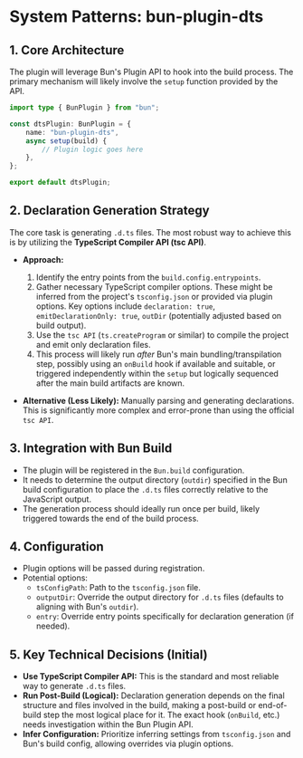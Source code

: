 # System Patterns: bun-plugin-dts

## 1. Core Architecture

The plugin will leverage Bun's Plugin API to hook into the build process. The
primary mechanism will likely involve the `setup` function provided by the API.

```typescript
import type { BunPlugin } from "bun";

const dtsPlugin: BunPlugin = {
    name: "bun-plugin-dts",
    async setup(build) {
        // Plugin logic goes here
    },
};

export default dtsPlugin;
```

## 2. Declaration Generation Strategy

The core task is generating `.d.ts` files. The most robust way to achieve this
is by utilizing the **TypeScript Compiler API (tsc API)**.

- **Approach:**
  1. Identify the entry points from the `build.config.entrypoints`.
  2. Gather necessary TypeScript compiler options. These might be inferred from
     the project's `tsconfig.json` or provided via plugin options. Key options
     include `declaration: true`, `emitDeclarationOnly: true`, `outDir`
     (potentially adjusted based on build output).
  3. Use the `tsc API` (`ts.createProgram` or similar) to compile the project
     and emit only declaration files.
  4. This process will likely run _after_ Bun's main bundling/transpilation
     step, possibly using an `onBuild` hook if available and suitable, or
     triggered independently within the `setup` but logically sequenced after
     the main build artifacts are known.

- **Alternative (Less Likely):** Manually parsing and generating declarations.
  This is significantly more complex and error-prone than using the official
  `tsc API`.

## 3. Integration with Bun Build

- The plugin will be registered in the `Bun.build` configuration.
- It needs to determine the output directory (`outdir`) specified in the Bun
  build configuration to place the `.d.ts` files correctly relative to the
  JavaScript output.
- The generation process should ideally run once per build, likely triggered
  towards the end of the build process.

## 4. Configuration

- Plugin options will be passed during registration.
- Potential options:
  - `tsConfigPath`: Path to the `tsconfig.json` file.
  - `outputDir`: Override the output directory for `.d.ts` files (defaults to
    aligning with Bun's `outdir`).
  - `entry`: Override entry points specifically for declaration generation (if
    needed).

## 5. Key Technical Decisions (Initial)

- **Use TypeScript Compiler API:** This is the standard and most reliable way to
  generate `.d.ts` files.
- **Run Post-Build (Logical):** Declaration generation depends on the final
  structure and files involved in the build, making a post-build or end-of-build
  step the most logical place for it. The exact hook (`onBuild`, etc.) needs
  investigation within the Bun Plugin API.
- **Infer Configuration:** Prioritize inferring settings from `tsconfig.json`
  and Bun's build config, allowing overrides via plugin options.
